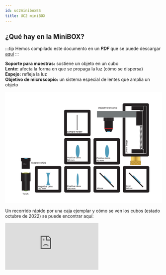 ```yaml
---
id: uc2miniboxES
title: UC2 miniBOX
---
```

## ¿Qué hay en la MiniBOX?

:::tip
Hemos compilado este documento en un ***PDF*** que se puede descargar <a href="/MINIBOX/Manual_Corebox_EM.pdf" target="_blank" >aquí</a>
:::

**Soporte para muestras:** sostiene un objeto en un cubo  
**Lente:** afecta la forma en que se propaga la luz (cómo se dispersa)  
**Espejo:** refleja la luz  
**Objetivo de microscopio:** un sistema especial de lentes que amplía un objeto

![](../IMAGES/MINIBOXNEW/5.png)

Un recorrido rápido por una caja ejemplar y cómo se ven los cubos (estado octubre de 2022) se puede encontrar aquí:

<div style={{position: 'relative', paddingBottom: '56.25%', height: 0, overflow: 'hidden'}}>
  <iframe 
    style={{position: 'absolute', top: 0, left: 0, width: '100%', height: '100%'}}
    src="https://www.youtube.com/embed/NZZ6n620eV0" 
    title="YouTube video player" 
    frameBorder="0" 
    allow="accelerometer; autoplay; clipboard-write; encrypted-media; gyroscope; picture-in-picture" 
    allowFullScreen
  />
</div>

## ¿Qué es UC2?

El elemento central del proyecto UC2 es un cubo simple.  
El cubo consta de dos mitades y contiene un inserto deslizante.  
El inserto puede contener varios componentes ópticos (por ejemplo, lentes, espejos), lo que significa que se pueden implementar diferentes funciones con cada cubo.

### Tipo de cubo 1: moldeado por inyección con conexión de encaje

**Placa base**

![](../IMAGES/MINIBOX/2.png)

**Placa base**

El cubo se puede montar en una placa base. Los módulos de la placa base se pueden unir como un rompecabezas.

![](../IMAGES/MINIBOX/4.png)

## UC2 para imprimir tú mismo

El cubo UC2 también se puede imprimir en 3D. Se ve igual que el modelo moldeado por inyección, pero aquí consta de una tapa de cubo y un cuerpo de cubo, que se mantienen unidos con tornillos.  
Los tornillos son ideales para colocarse sobre la placa magnética.  
Combinando diferentes módulos de cubo, se pueden ensamblar fácilmente distintas estructuras ópticas. Se puede añadir una nueva función con cada cubo. Tu creatividad no tiene límites.

### Tipo de cubo 2: impreso en 3D con conexión magnética

**Cubo**

![](../IMAGES/MINIBOX/4.png)

**Placa base con imanes**

En la placa base impresa en 3D hay pequeños imanes esféricos sobre los que se colocan los cubos.

![](../IMAGES/MINIBOX/5.png)

¿Quieres más cubos? Entonces puedes construirlos tú mismo. Puedes encontrar todo [aquí](https://github.com/openUC2/UC2-GIT)

## Así es como encajan los cubos  
Duración: 1

Asegúrate de que los cubos estén colocados correctamente sobre la placa y que no estén inclinados. Al final, es importante que los insertos estén en el lugar correcto.  
![](../IMAGES/MINIBOX/6.png)

Si no ves una imagen nítida, mueve los insertos (por ejemplo, una lente) hasta que la veas claramente. La flecha verde en la imagen te muestra cómo hacerlo.

![](../IMAGES/MINIBOX/7.png)

Aquí puedes encontrar un pequeño video que explica el concepto central del cubo:

<div style={{position: 'relative', paddingBottom: '56.25%', height: 0, overflow: 'hidden'}}>
  <iframe 
    style={{position: 'absolute', top: 0, left: 0, width: '100%', height: '100%'}}
    src="https://www.youtube.com/embed/Yl0lgNJu_AQ" 
    title="YouTube video player" 
    frameBorder="0" 
    allow="accelerometer; autoplay; clipboard-write; encrypted-media; gyroscope; picture-in-picture" 
    allowFullScreen
  />
</div>

## ¿Qué significan los símbolos?  
Duración: 2

|||
|----|-----|  
|![](../IMAGES/MINIBOX/I1.png)  |**Experimento:** ¡Si ves este bloque, hay algo para experimentar! Puedes colocar un cubo UC2 sobre este bloque. |
|![](../IMAGES/MINIBOX/I2.png) |**Explicaciones:** Si ves este ícono, ¡hay algo que aprender! |
|![](../IMAGES/MINIBOX/I3.png)|**Cálculos:** Aquí hay algo que calcular. Toma lápiz y papel y empieza a resolver. |
|![](../IMAGES/MINIBOX/I4.png)|**Precaución:** ¡No toques las superficies de vidrio con los dedos! |
|![](../IMAGES/MINIBOX/I5.png)|**Limpieza de lentes:** Si ya tocaste la lente, puedes limpiarla con un paño para gafas. |

![](../IMAGES/MINIBOX/I6.png)

## ¿Qué puede hacer una lente?  
Duración: 2  
![](../IMAGES/MINIBOX/I1.png)

Toma uno o más de los cubos que tienen una lente y observa el símbolo UC2 mostrado aquí. Sostén el cubo en tu mano y cambia la distancia entre la lente y la imagen.

![](../IMAGES/MINIBOXNEW/11.png)
